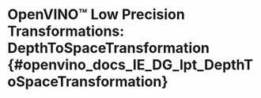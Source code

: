 # OpenVINO™ Low Precision Transformations: DepthToSpaceTransformation {#openvino_docs_IE_DG_lpt_DepthToSpaceTransformation}
